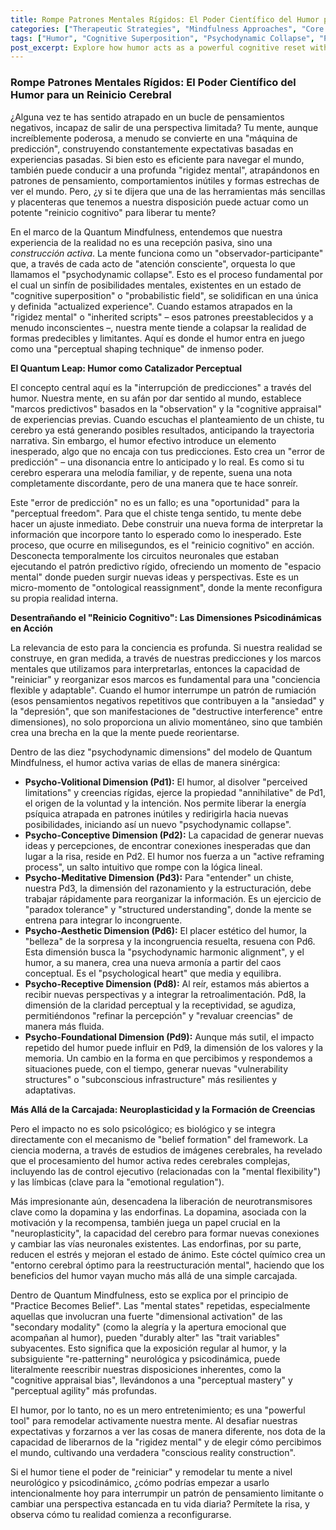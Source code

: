 ```yaml
---
title: Rompe Patrones Mentales Rígidos: El Poder Científico del Humor para un Reinicio Cerebral
categories: ["Therapeutic Strategies", "Mindfulness Approaches", "Core Concepts"]
tags: ["Humor", "Cognitive Superposition", "Psychodynamic Collapse", "Perceptual Freedom", "Neuroplasticity", "Mental Flexibility", "Mindfulness", "Emotional Regulation", "Cognitive Appraisal", "Dimensional Dynamics"]
post_excerpt: Explore how humor acts as a powerful cognitive reset within the Quantum Mindfulness framework, disrupting rigid thought patterns and facilitating 'psychodynamic collapse' into new, more adaptive realities. Discover how this simple act engages fundamental psychodynamic dimensions, promoting neuroplasticity and liberating the mind from inherited scripts for enhanced mental well-being and perceptual freedom.
---
```


### Rompe Patrones Mentales Rígidos: El Poder Científico del Humor para un Reinicio Cerebral

¿Alguna vez te has sentido atrapado en un bucle de pensamientos negativos, incapaz de salir de una perspectiva limitada? Tu mente, aunque increíblemente poderosa, a menudo se convierte en una "máquina de predicción", construyendo constantemente expectativas basadas en experiencias pasadas. Si bien esto es eficiente para navegar el mundo, también puede conducir a una profunda "rigidez mental", atrapándonos en patrones de pensamiento, comportamientos inútiles y formas estrechas de ver el mundo. Pero, ¿y si te dijera que una de las herramientas más sencillas y placenteras que tenemos a nuestra disposición puede actuar como un potente "reinicio cognitivo" para liberar tu mente?

En el marco de la Quantum Mindfulness, entendemos que nuestra experiencia de la realidad no es una recepción pasiva, sino una *construcción activa*. La mente funciona como un "observador-participante" que, a través de cada acto de "atención consciente", orquesta lo que llamamos el "psychodynamic collapse". Esto es el proceso fundamental por el cual un sinfín de posibilidades mentales, existentes en un estado de "cognitive superposition" o "probabilistic field", se solidifican en una única y definida "actualized experience". Cuando estamos atrapados en la "rigidez mental" o "inherited scripts" – esos patrones preestablecidos y a menudo inconscientes –, nuestra mente tiende a colapsar la realidad de formas predecibles y limitantes. Aquí es donde el humor entra en juego como una "perceptual shaping technique" de inmenso poder.

**El Quantum Leap: Humor como Catalizador Perceptual**

El concepto central aquí es la "interrupción de predicciones" a través del humor. Nuestra mente, en su afán por dar sentido al mundo, establece "marcos predictivos" basados en la "observation" y la "cognitive appraisal" de experiencias previas. Cuando escuchas el planteamiento de un chiste, tu cerebro ya está generando posibles resultados, anticipando la trayectoria narrativa. Sin embargo, el humor efectivo introduce un elemento inesperado, algo que no encaja con tus predicciones. Esto crea un "error de predicción" – una disonancia entre lo anticipado y lo real. Es como si tu cerebro esperara una melodía familiar, y de repente, suena una nota completamente discordante, pero de una manera que te hace sonreír.

Este "error de predicción" no es un fallo; es una "oportunidad" para la "perceptual freedom". Para que el chiste tenga sentido, tu mente debe hacer un ajuste inmediato. Debe construir una nueva forma de interpretar la información que incorpore tanto lo esperado como lo inesperado. Este proceso, que ocurre en milisegundos, es el "reinicio cognitivo" en acción. Desconecta temporalmente los circuitos neuronales que estaban ejecutando el patrón predictivo rígido, ofreciendo un momento de "espacio mental" donde pueden surgir nuevas ideas y perspectivas. Este es un micro-momento de "ontological reassignment", donde la mente reconfigura su propia realidad interna.

**Desentrañando el "Reinicio Cognitivo": Las Dimensiones Psicodinámicas en Acción**

La relevancia de esto para la conciencia es profunda. Si nuestra realidad se construye, en gran medida, a través de nuestras predicciones y los marcos mentales que utilizamos para interpretarlas, entonces la capacidad de "reiniciar" y reorganizar esos marcos es fundamental para una "conciencia flexible y adaptable". Cuando el humor interrumpe un patrón de rumiación (esos pensamientos negativos repetitivos que contribuyen a la "ansiedad" y la "depresión", que son manifestaciones de "destructive interference" entre dimensiones), no solo proporciona un alivio momentáneo, sino que también crea una brecha en la que la mente puede reorientarse.

Dentro de las diez "psychodynamic dimensions" del modelo de Quantum Mindfulness, el humor activa varias de ellas de manera sinérgica:

*   **Psycho-Volitional Dimension (Pd1):** El humor, al disolver "perceived limitations" y creencias rígidas, ejerce la propiedad "annihilative" de Pd1, el origen de la voluntad y la intención. Nos permite liberar la energía psíquica atrapada en patrones inútiles y redirigirla hacia nuevas posibilidades, iniciando así un nuevo "psychodynamic collapse".
*   **Psycho-Conceptive Dimension (Pd2):** La capacidad de generar nuevas ideas y percepciones, de encontrar conexiones inesperadas que dan lugar a la risa, reside en Pd2. El humor nos fuerza a un "active reframing process", un salto intuitivo que rompe con la lógica lineal.
*   **Psycho-Meditative Dimension (Pd3):** Para "entender" un chiste, nuestra Pd3, la dimensión del razonamiento y la estructuración, debe trabajar rápidamente para reorganizar la información. Es un ejercicio de "paradox tolerance" y "structured understanding", donde la mente se entrena para integrar lo incongruente.
*   **Psycho-Aesthetic Dimension (Pd6):** El placer estético del humor, la "belleza" de la sorpresa y la incongruencia resuelta, resuena con Pd6. Esta dimensión busca la "psychodynamic harmonic alignment", y el humor, a su manera, crea una nueva armonía a partir del caos conceptual. Es el "psychological heart" que media y equilibra.
*   **Psycho-Receptive Dimension (Pd8):** Al reír, estamos más abiertos a recibir nuevas perspectivas y a integrar la retroalimentación. Pd8, la dimensión de la claridad perceptual y la receptividad, se agudiza, permitiéndonos "refinar la percepción" y "revaluar creencias" de manera más fluida.
*   **Psycho-Foundational Dimension (Pd9):** Aunque más sutil, el impacto repetido del humor puede influir en Pd9, la dimensión de los valores y la memoria. Un cambio en la forma en que percibimos y respondemos a situaciones puede, con el tiempo, generar nuevas "vulnerability structures" o "subconscious infrastructure" más resilientes y adaptativas.

**Más Allá de la Carcajada: Neuroplasticidad y la Formación de Creencias**

Pero el impacto no es solo psicológico; es biológico y se integra directamente con el mecanismo de "belief formation" del framework. La ciencia moderna, a través de estudios de imágenes cerebrales, ha revelado que el procesamiento del humor activa redes cerebrales complejas, incluyendo las de control ejecutivo (relacionadas con la "mental flexibility") y las límbicas (clave para la "emotional regulation").

Más impresionante aún, desencadena la liberación de neurotransmisores clave como la dopamina y las endorfinas. La dopamina, asociada con la motivación y la recompensa, también juega un papel crucial en la "neuroplasticity", la capacidad del cerebro para formar nuevas conexiones y cambiar las vías neuronales existentes. Las endorfinas, por su parte, reducen el estrés y mejoran el estado de ánimo. Este cóctel químico crea un "entorno cerebral óptimo para la reestructuración mental", haciendo que los beneficios del humor vayan mucho más allá de una simple carcajada.

Dentro de Quantum Mindfulness, esto se explica por el principio de "Practice Becomes Belief". Las "mental states" repetidas, especialmente aquellas que involucran una fuerte "dimensional activation" de las "secondary modality" (como la alegría y la apertura emocional que acompañan al humor), pueden "durably alter" las "trait variables" subyacentes. Esto significa que la exposición regular al humor, y la subsiguiente "re-patterning" neurológica y psicodinámica, puede literalmente reescribir nuestras disposiciones inherentes, como la "cognitive appraisal bias", llevándonos a una "perceptual mastery" y "perceptual agility" más profundas.

El humor, por lo tanto, no es un mero entretenimiento; es una "powerful tool" para remodelar activamente nuestra mente. Al desafiar nuestras expectativas y forzarnos a ver las cosas de manera diferente, nos dota de la capacidad de liberarnos de la "rigidez mental" y de elegir cómo percibimos el mundo, cultivando una verdadera "conscious reality construction".

Si el humor tiene el poder de "reiniciar" y remodelar tu mente a nivel neurológico y psicodinámico, ¿cómo podrías empezar a usarlo intencionalmente hoy para interrumpir un patrón de pensamiento limitante o cambiar una perspectiva estancada en tu vida diaria? Permítete la risa, y observa cómo tu realidad comienza a reconfigurarse.
